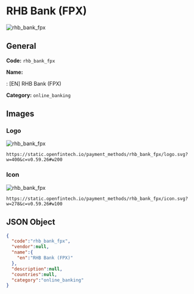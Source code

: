 
# RHB Bank (FPX) 
![rhb_bank_fpx](https://static.openfintech.io/payment_methods/rhb_bank_fpx/logo.svg?w=400&c=v0.59.26#w200)  

## General 
**Code:** `rhb_bank_fpx` 
 
**Name:** 
 
:	[EN] RHB Bank (FPX) 
 
**Category:** `online_banking` 
 

## Images 

### Logo 
![rhb_bank_fpx](https://static.openfintech.io/payment_methods/rhb_bank_fpx/logo.svg?w=400&c=v0.59.26#w200)  

```
https://static.openfintech.io/payment_methods/rhb_bank_fpx/logo.svg?w=400&c=v0.59.26#w200
```  

### Icon 
![rhb_bank_fpx](https://static.openfintech.io/payment_methods/rhb_bank_fpx/icon.svg?w=278&c=v0.59.26#w100)  

```
https://static.openfintech.io/payment_methods/rhb_bank_fpx/icon.svg?w=278&c=v0.59.26#w100
```  

## JSON Object 

```json
{
  "code":"rhb_bank_fpx",
  "vendor":null,
  "name":{
    "en":"RHB Bank (FPX)"
  },
  "description":null,
  "countries":null,
  "category":"online_banking"
}
```  

